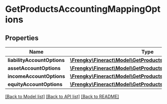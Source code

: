 # GetProductsAccountingMappingOptions

## Properties
Name | Type | Description | Notes
------------ | ------------- | ------------- | -------------
**liabilityAccountOptions** | [**\Frengky\Fineract\Model\GetProductsLiabilityAccountOptions[]**](GetProductsLiabilityAccountOptions.md) |  | [optional] 
**assetAccountOptions** | [**\Frengky\Fineract\Model\GetProductsAssetAccountOptions[]**](GetProductsAssetAccountOptions.md) |  | [optional] 
**incomeAccountOptions** | [**\Frengky\Fineract\Model\GetProductsIncomeAccountOptions[]**](GetProductsIncomeAccountOptions.md) |  | [optional] 
**equityAccountOptions** | [**\Frengky\Fineract\Model\GetProductsEquityAccountOptions[]**](GetProductsEquityAccountOptions.md) |  | [optional] 

[[Back to Model list]](../../README.md#documentation-for-models) [[Back to API list]](../../README.md#documentation-for-api-endpoints) [[Back to README]](../../README.md)

